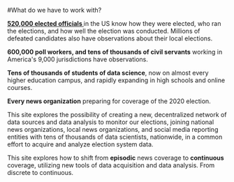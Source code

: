 #What do we have to work with?

**[520,000 elected officials ](https://images.dailykos.com/images/134822/large/Elected_officials.png?1426881549)** in the US know how they were elected, who ran the elections, and how well the election was conducted. Millions of defeated candidates also have observations about their local elections.

**600,000 poll workers, and tens of thousands of civil servants** working in America's 9,000 jurisdictions have observations.

**Tens of thousands of students of data science**, now on almost every higher education campus, and rapidly expanding in high schools and online courses.

**Every news organization** preparing for coverage of the 2020 election.

This site explores the possibility of creating a new, decentralized network of data sources and data analysis to monitor our elections, joining national news organizations, local news organizations, and social media reporting entities with tens of thousands of data scientists, nationwide, in a common effort to acquire and analyze election system data.

This site explores how to shift from **episodic** news coverage to **continuous** coverage, utilizing new tools of data acquisition and data analysis.  From discrete to continuous.
